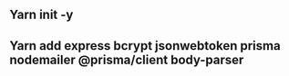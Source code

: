 ## Yarn init -y
## Yarn add express bcrypt jsonwebtoken prisma nodemailer @prisma/client body-parser
